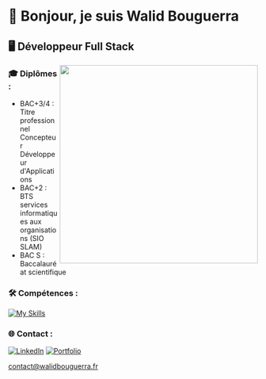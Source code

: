 # 👋 Bonjour, je suis Walid Bouguerra

## 🖥 Développeur Full Stack

<img align="right" width="400" src="https://user-images.githubusercontent.com/74038190/212749447-bfb7e725-6987-49d9-ae85-2015e3e7cc41.gif"> 

### 🎓 Diplômes :
- BAC+3/4 : Titre professionnel Concepteur Développeur d'Applications  
- BAC+2 : BTS services informatiques aux organisations (SIO SLAM)
- BAC S : Baccalauréat scientifique

### 🛠 Compétences : 
[![My Skills](https://skillicons.dev/icons?i=html,css,js,php,java,spring,react&theme=light)](https://skillicons.dev)

### 🌐 Contact :
[![LinkedIn](https://img.shields.io/badge/LinkedIn-%230077B5.svg?logo=linkedin&logoColor=white)](https://www.linkedin.com/in/walid-bouguerra/) [![Portfolio](https://img.shields.io/badge/Portfolio-grey?logo=googlechrome&logoColor=white)](https://walidbouguerra.fr)   

contact@walidbouguerra.fr


